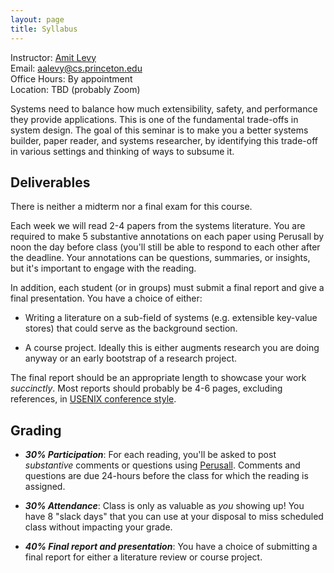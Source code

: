 ```yaml
---
layout: page
title: Syllabus
---
```


Instructor: [Amit Levy](https://amitlevy.com)\
Email: <aalevy@cs.princeton.edu>\
Office Hours: By appointment\
Location: TBD (probably Zoom)

Systems need to balance how much extensibility, safety, and performance they
provide applications. This is one of the fundamental trade-offs in system
design. The goal of this seminar is to make you a better systems builder, paper
reader, and systems researcher, by identifying this trade-off in various
settings and thinking of ways to subsume it.


## Deliverables

There is neither a midterm nor a final exam for this course.

Each week we will read 2-4 papers from the systems literature. You are
required to make 5 substantive annotations on each paper using Perusall
by noon the day before class (you'll still be able to respond to each
other after the deadline. Your annotations can be questions, summaries,
or insights, but it's important to engage with the reading.

In addition, each student (or in groups) must submit a final report and
give a final presentation. You have a choice of either:

-   Writing a literature on a sub-field of systems (e.g. extensible
    key-value stores) that could serve as the background section.

-   A course project. Ideally this is either augments research you are
    doing anyway or an early bootstrap of a research project.

The final report should be an appropriate length to showcase your work
*succinctly*. Most reports should probably be 4-6 pages, excluding references,
in [USENIX conference
style](https://www.usenix.org/conferences/author-resources/paper-templates).

## Grading

-   ***30% Participation***: For each reading, you'll be asked to post
    *substantive* comments or questions using
    [Perusall](https://perusall.com). Comments and questions are due
    24-hours before the class for which the reading is assigned.

-   ***30% Attendance***: Class is only as valuable as *you* showing up!
    You have 8 "slack days" that you can use at your disposal to miss
    scheduled class without impacting your grade.

-   ***40% Final report and presentation***: You have a choice of
    submitting a final report for either a literature review or course
    project.

